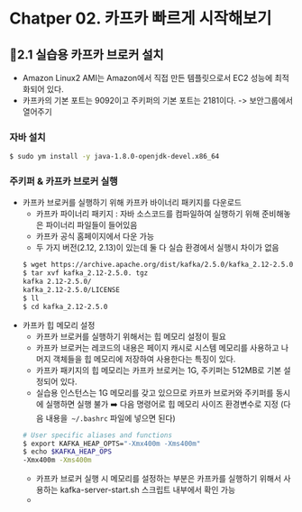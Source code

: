 # Chatper 02. 카프카 빠르게 시작해보기

## 2.1 실습용 카프카 브로커 설치
- Amazon Linux2 AMI는 Amazon에서 직접 만든 템플릿으로서 EC2 성능에 최적화되어 있다.
- 카프카의 기본 포트는 9092이고 주키퍼의 기본 포트는 2181이다. -> 보안그룹에서 열어주기
### 자바 설치
  ```bash
  $ sudo ym install -y java-1.8.0-openjdk-devel.x86_64
  ```

### 주키퍼 & 카프카 브로커 실행
- 카프카 브로커를 실행하기 위해 카프카 바이너리 패키지를 다운로드
  - 카프카 파이너리 패키지 : 자바 소스코드를 컴파일하여 실행하기 위해 준비해놓은 파이너리 파일들이 들어있음
  - 카프카 공식 홈페이지에서 다운 가능
  - 두 가지 버전(2.12, 2.13)이 있는데 둘 다 실습 환경에서 실행시 차이가 없음
  ```bash
  $ wget https://archive.apache.org/dist/kafka/2.5.0/kafka_2.12-2.5.0.tgz
  $ tar xvf kafka_2.12-2.5.0. tgz
  kafka 2.12-2.5.0/
  kafka_2.12-2.5.0/LICENSE
  $ ll
  $ cd kafka_2.12-2.5.0
  ```
- 카프카 힙 메모리 설정
  - 카프카 브로커를 실행하기 위해서는 힙 메모리 설정이 필요
  - 카프카 브로커는 레코드의 내용은 페이지 캐시로 시스템 메모리를 사용하고 나머지 객체들을 힙 메모리에 저장하여 사용한다는 특징이 있다.
  - 카프카 패키지의 힙 메모리는 카프카 브로커는 1G, 주키퍼는 512MB로 기본 설정되어 있다.
  - 실습용 인스턴스는 1G 메모리를 갖고 있으므로 카프카 브로커와 주키퍼를 동시에 실행하면 실행 불가
  ➡️ 다음 명령어로 힙 메모리 사이즈 환경변수로 지정 (다음 내용을` ~/.bashrc` 파일에 넣으면 된다)
  ```bash
  # User specific aliases and functions
  $ export KAFKA_HEAP_OPTS="-Xmx400m -Xms400m"
  $ echo $KAFKA_HEAP_OPS
  -Xmx400m -Xms400m
  ```
  - 카프카 브로커 실행 시 메모리를 설정하는 부분은 카프카를 실행하기 위해서 사용하는 kafka-server-start.sh 스크립트 내부에서 확인 가능
  - 
